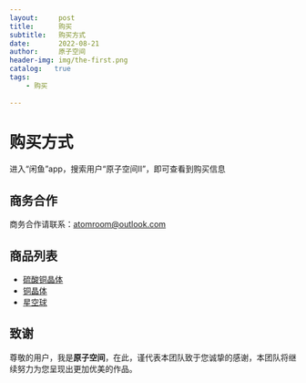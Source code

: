 ```yaml
---
layout:     post
title:      购买
subtitle:   购买方式
date:       2022-08-21
author:     原子空间
header-img: img/the-first.png
catalog:   true
tags:
    - 购买
    
---
```

# 购买方式
进入“闲鱼”app，搜索用户“原子空间II”，即可查看到购买信息

## 商务合作
商务合作请联系：atomroom@outlook.com

## 商品列表
* [硫酸铜晶体]({{site.baseurl}}/2022/08/21/硫酸铜晶体)
* [铜晶体]({{site.baseurl}}/2022/08/21/铜晶体)
* [星空球]({{site.baseurl}}/2022/08/21/星空球)

## 致谢
尊敬的用户，我是<strong>原子空间</strong>，在此，谨代表本团队致于您诚挚的感谢，本团队将继续努力为您呈现出更加优美的作品。

